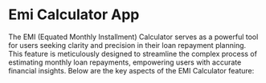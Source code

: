 # Emi Calculator App
The EMI (Equated Monthly Installment) Calculator serves as a powerful tool for users seeking clarity and precision in their loan repayment planning. This feature is meticulously designed to streamline the complex process of estimating monthly loan repayments, empowering users with accurate financial insights. Below are the key aspects of the EMI Calculator feature:
